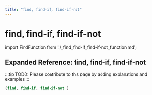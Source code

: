 ```yaml
---
title: "find, find-if, find-if-not"
---
```


# find, find-if, find-if-not

import FindFunction from './_find_find-if_find-if-not_function.md';

<FindFunction />

## Expanded Reference: find, find-if, find-if-not

:::tip
TODO: Please contribute to this page by adding explanations and examples
:::

```lisp
(find, find-if, find-if-not )
```
